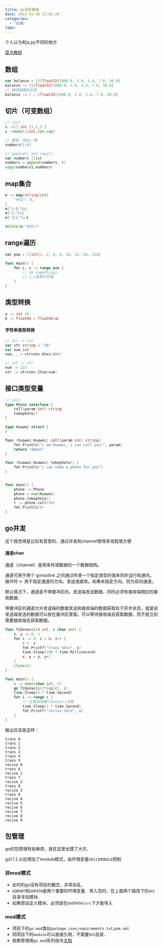 ```yaml
---
title: go语言基础
date: 2023-03-30 17:02:29
categories:
  - "后端"
tags:
---
```


个人认为和js,py不同的地方

[菜鸟教程](https://www.runoob.com/go/go-tutorial.html)

## 数组
```go
var balance = [5]float32{1000.0, 2.0, 3.4, 7.0, 50.0}
balance := [5]float32{1000.0, 2.0, 3.4, 7.0, 50.0}
// 编译器确定长度
balance := [...]float32{1000.0, 2.0, 3.4, 7.0, 50.0}
```

## 切片（可变数组）
```go
// init
s :=[] int {1,2,3 }
s :=make([]int,len,cap)

// 截取，和py一致
numbers[1:4]

// append() and copy()
var numbers []int
numbers = append(numbers, 0)
copy(numbers1,numbers)
```

## map集合
```go
m := map[string]int{
	"ゼロ": 0,
}
m["いち"]=1
m["に"]=2
m["さん"]=３

delete(m,"ゼロ")
```

## range遍历
```go
var pow = []int{1, 2, 4, 8, 16, 32, 64, 128}

func main() {
	for i, v := range pow {
		// do somethings
		// i,v是索引和值
	}
}
```

## 类型转换
```go
a := int 16
b := float64 = float64(a)
```

#### 字符串类型转换
```go
// str -> int
var str string = "10"
var num int
num, _ = strconv.Atoi(str)

// int -> str
num := 123
str := strconv.Itoa(num)
```

## 接口类型变量
```go
// init
type Phone interface {
	call(param int) string
	takephoto()
}

type Huawei struct {
}

func (huawei Huawei) call(param int) string{
	fmt.Println("i am Huawei, i can call you!", param)
	return "damon"
}

func (huawei Huawei) takephoto() {
	fmt.Println("i can take a photo for you")
}


func main() {
	phone := Phone
	phone = new(Huawei)
	phone.takephoto()
	r := phone.call(50)
	fmt.Println(r)
}
```

## go并发
这个我觉得是比较有意思的，通过并发和channel使得多线程很方便

#### 通道chan
通道（channel）是用来传递数据的一个数据结构。

通道可用于两个 goroutine 之间通过传递一个指定类型的值来同步运行和通讯。操作符 <- 用于指定通道的方向，发送或接收。如果未指定方向，则为双向通道。

默认情况下，通道是不带缓冲区的。发送端发送数据，同时必须有接收端相应的接收数据.

带缓冲区的通道允许发送端的数据发送和接收端的数据获取处于异步状态，就是说发送端发送的数据可以放在缓冲区里面，可以等待接收端去获取数据，而不是立刻需要接收端去获取数据。
```go
func fibonacci(n int, c chan int) {
	x, y := 0, 1
	for i := 0; i < n; i++ {
		c <- x
		fmt.Printf("trans %d\n", x)
		time.Sleep(100 * time.Millisecond)
		x, y = y, y+1
	}
	close(c)
}

func main() {
	c := make(chan int, 5)
	go fibonacci(2*cap(c), c)
	time.Sleep(5 * time.Second)
	for i := range c {
		// 这里会阻塞fibonacci线程
		time.Sleep(1 * time.Second)
		fmt.Printf("recive %d\n", i)
	}
}
```
输出应该是这样：
```
trans 0
trans 1
trans 2
trans 3
trans 4
trans 5
recive 0
trans 6
recive 1
trans 7
recive 2
trans 8
recive 3
trans 9
recive 4
recive 5
recive 6
recive 7
recive 8
recive 9
```

## 包管理

go的包管理有些麻烦，我在这里也摸了大坑．

go1.1１以后增加了module模式，由环境变量`GO111MODULE`控制

### 非mod模式
- 此时的go没有项目的概念，非常杂乱．
- `GOROOT`和`GOPATH`是两个重要的环境变量．导入包时，在上面两个路径下的src目录寻找模块．
- 如果想自定义模块，必须放在`$GOPATH/src`下才能导入

### mod模式
- 项目下的`go.mod`类似`package.json`,`requirements.txt`,`pom.xml`
- 同项目下的`module`可以直接引用，不需要src目录．
- 依赖管理用`go mod`系列指令[文档](http://c.biancheng.net/view/5712.html)
